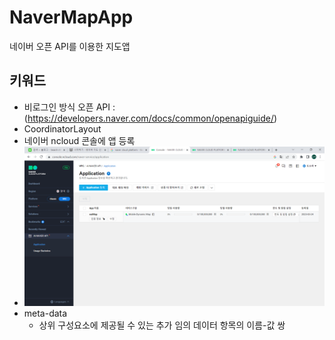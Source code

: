 # NaverMapApp
 네이버 오픈 API를 이용한 지도앱

## 키워드
- 비로그인 방식 오픈 API : (https://developers.naver.com/docs/common/openapiguide/)
- CoordinatorLayout
- 네이버 ncloud 콘솔에 앱 등록
- ![img.png](img.png)
- meta-data
  * 상위 구성요소에 제공될 수 있는 추가 임의 데이터 항목의 이름-값 쌍